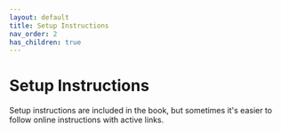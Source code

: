 ```yaml
---
layout: default
title: Setup Instructions
nav_order: 2
has_children: true
---
```


# Setup Instructions

Setup instructions are included in the book, but sometimes it's easier to follow online instructions with active links.
